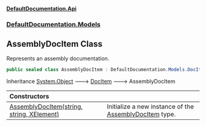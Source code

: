 #### [DefaultDocumentation\.Api](../../../index.md 'index')
### [DefaultDocumentation\.Models](../../../index.md#DefaultDocumentation.Models 'DefaultDocumentation\.Models')

## AssemblyDocItem Class

Represents an assembly documentation\.

```csharp
public sealed class AssemblyDocItem : DefaultDocumentation.Models.DocItem
```

Inheritance [System\.Object](https://learn.microsoft.com/en-us/dotnet/api/system.object 'System\.Object') &#129106; [DocItem](../DocItem/index.md 'DefaultDocumentation\.Models\.DocItem') &#129106; AssemblyDocItem

| Constructors | |
| :--- | :--- |
| [AssemblyDocItem\(string, string, XElement\)](AssemblyDocItem(string,string,XElement).md 'DefaultDocumentation\.Models\.AssemblyDocItem\.AssemblyDocItem\(string, string, System\.Xml\.Linq\.XElement\)') | Initialize a new instance of the [AssemblyDocItem](index.md 'DefaultDocumentation\.Models\.AssemblyDocItem') type\. |
